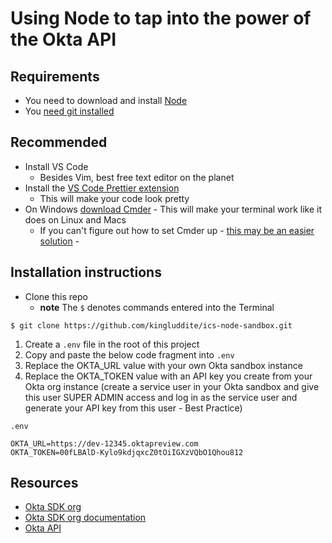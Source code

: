 # Using Node to tap into the power of the Okta API
## Requirements
* You need to download and install [Node](https://nodejs.org/en/)
* You [need git installed](https://git-scm.com/book/en/v2/Getting-Started-Installing-Git)

## Recommended
* Install VS Code
  - Besides Vim, best free text editor on the planet
* Install the [VS Code Prettier extension](https://marketplace.visualstudio.com/items?itemName=esbenp.prettier-vscode)
  - This will make your code look pretty
* On Windows [download Cmder](https://cmder.net/) - This will make your terminal work like it does on Linux and Macs
  - If you can't figure out how to set Cmder up - [this may be an easier solution](https://git-scm.com/book/en/v2/Getting-Started-The-Command-Line) -

## Installation instructions
* Clone this repo
  - **note** The `$` denotes commands entered into the Terminal

`$ git clone https://github.com/kingluddite/ics-node-sandbox.git`

1. Create a `.env` file in the root of this project
2. Copy and paste the below code fragment into `.env`
3. Replace the OKTA_URL value with your own Okta sandbox instance
4. Replace the OKTA_TOKEN value with an API key you create from your Okta org instance (create a service user in your Okta sandbox and give this user SUPER ADMIN access and log in as the service user and generate your API key from this user - Best Practice)

`.env`

```
OKTA_URL=https://dev-12345.oktapreview.com
OKTA_TOKEN=00fLBAlD-Kylo9kdjqxcZ0tOiIGXzVQbO1Qhou812
```

## Resources
* [Okta SDK org](https://github.com/okta/okta-sdk-nodejs)
* [Okta SDK org documentation](https://developer.okta.com/okta-sdk-nodejs/jsdocs/)
* [Okta API](https://developer.okta.com/docs/reference/api/apps/#getting-started)


